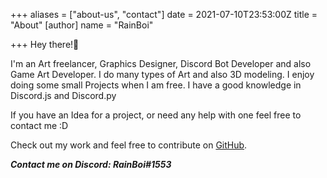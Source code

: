 +++
aliases = ["about-us", "contact"]
date = 2021-07-10T23:53:00Z
title = "About"
[author]
name = "RainBoi"

+++
Hey there!👋 

I'm an Art freelancer, Graphics Designer, Discord Bot Developer and also Game Art Developer. I do many types of Art and also 3D modeling. I enjoy doing some small Projects when I am free. I have a good knowledge in Discord.js and Discord.py

If you have an Idea for a project, or need any help with one feel free to contact me :D

Check out my work and feel free to contribute on [GitHub](https://github.com/kingrain).

**_Contact me on Discord: RainBoi#1553_**